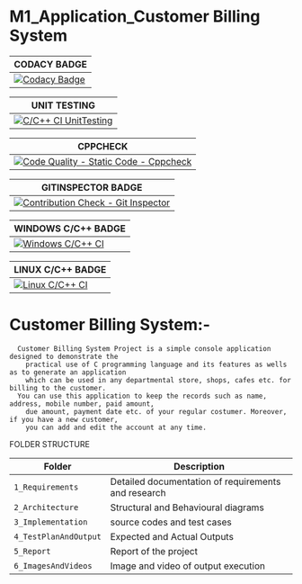 
# M1_Application_Customer Billing System

|CODACY BADGE|
|---|
|[![Codacy Badge](https://app.codacy.com/project/badge/Grade/f050b82eaa0e443d83ebf54205799455)](https://www.codacy.com/gh/robin6119/M1_Application_CustomerBillingSystem/dashboard?utm_source=github.com&amp;utm_medium=referral&amp;utm_content=robin6119/M1_Application_CustomerBillingSystem&amp;utm_campaign=Badge_Grade)|

|UNIT TESTING|
|---|
|[![C/C++ CI UnitTesting](https://github.com/robin6119/M1_Application_CustomerBillingSystem/actions/workflows/unit_testing.yml/badge.svg)](https://github.com/robin6119/M1_Application_CustomerBillingSystem/actions/workflows/unit_testing.yml)|

|CPPCHECK|
|---|
|[![Code Quality - Static Code - Cppcheck](https://github.com/robin6119/M1_Application_CustomerBillingSystem/actions/workflows/cppcheck.yml/badge.svg)](https://github.com/robin6119/M1_Application_CustomerBillingSystem/actions/workflows/cppcheck.yml)|

|GITINSPECTOR BADGE|
|---|
|[![Contribution Check - Git Inspector](https://github.com/robin6119/M1_Application_CustomerBillingSystem/actions/workflows/gitinspector.yml/badge.svg)](https://github.com/robin6119/M1_Application_CustomerBillingSystem/actions/workflows/gitinspector.yml)|

|WINDOWS C/C++ BADGE|
|---|
|[![Windows C/C++ CI](https://github.com/robin6119/M1_Application_CustomerBillingSystem/actions/workflows/windows_c-cpp.yml/badge.svg)](https://github.com/robin6119/M1_Application_CustomerBillingSystem/actions/workflows/windows_c-cpp.yml)|

|LINUX C/C++ BADGE|
|---|
|[![Linux C/C++ CI](https://github.com/robin6119/M1_Application_CustomerBillingSystem/actions/workflows/Linux_c-cpp.yml/badge.svg)](https://github.com/robin6119/M1_Application_CustomerBillingSystem/actions/workflows/Linux_c-cpp.yml)|

# Customer Billing System:-

      Customer Billing System Project is a simple console application designed to demonstrate the 
        practical use of C programming language and its features as wells as to generate an application
        which can be used in any departmental store, shops, cafes etc. for billing to the customer.
      You can use this application to keep the records such as name, address, mobile number, paid amount,
        due amount, payment date etc. of your regular costumer. Moreover, if you have a new customer, 
        you can add and edit the account at any time.
        
        
 FOLDER STRUCTURE
        
|Folder|Description|
|---|---|
|`1_Requirements`|Detailed documentation of requirements and research|
|`2_Architecture`|Structural and Behavioural diagrams|
|`3_Implementation`|source codes and test cases|
|`4_TestPlanAndOutput`|Expected and Actual Outputs|
|`5_Report`|Report of the project|
|`6_ImagesAndVideos`|Image and video of output execution|
